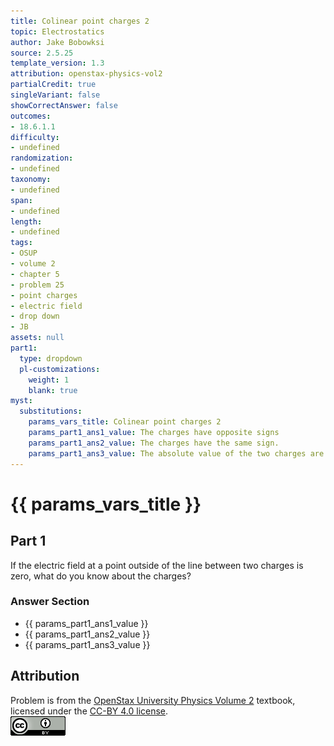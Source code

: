 ```yaml
---
title: Colinear point charges 2
topic: Electrostatics
author: Jake Bobowksi
source: 2.5.25
template_version: 1.3
attribution: openstax-physics-vol2
partialCredit: true
singleVariant: false
showCorrectAnswer: false
outcomes:
- 18.6.1.1
difficulty:
- undefined
randomization:
- undefined
taxonomy:
- undefined
span:
- undefined
length:
- undefined
tags:
- OSUP
- volume 2
- chapter 5
- problem 25
- point charges
- electric field
- drop down
- JB
assets: null
part1:
  type: dropdown
  pl-customizations:
    weight: 1
    blank: true
myst:
  substitutions:
    params_vars_title: Colinear point charges 2
    params_part1_ans1_value: The charges have opposite signs
    params_part1_ans2_value: The charges have the same sign.
    params_part1_ans3_value: The absolute value of the two charges are the same.
---
```

# {{ params_vars_title }}

## Part 1

If the electric field at a point outside of the line between two charges is zero, what do you know about the charges?

### Answer Section

- {{ params_part1_ans1_value }}
- {{ params_part1_ans2_value }}
- {{ params_part1_ans3_value }}

## Attribution

Problem is from the [OpenStax University Physics Volume 2](https://openstax.org/details/books/university-physics-volume-2) textbook, licensed under the [CC-BY 4.0 license](https://creativecommons.org/licenses/by/4.0/).<br>![Image representing the Creative Commons 4.0 BY license.](https://raw.githubusercontent.com/firasm/bits/master/by.png)